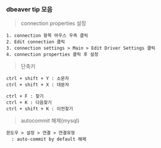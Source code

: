 
### dbeaver tip 모음

> connection properties 설정

```
1. connection 항목 마우스 우측 클릭
2. Edit connection 클릭
3. connection settings > Main > Edit Driver Settings 클릭
4. connection properties 클릭 후 설정
```

> 단축키

```
ctrl + shift + Y : 소문자
ctrl + shift + X : 대문자

ctrl + F : 찾기
ctrl + K : 다음찾기
ctrl + shift + K : 이전찾기

```

> autocommit 해제(mysql)

```
윈도우 > 설정 > 연결 > 연결유형
  : auto-commit by default 해제
```
